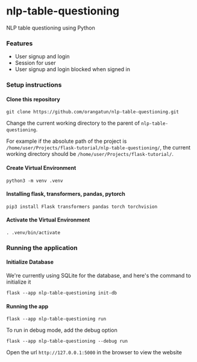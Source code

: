 # nlp-table-questioning
NLP table questioning using Python


### Features
- User signup and login
- Session for user
- User signup and login blocked when signed in


### Setup instructions

#### Clone this repository
```
git clone https://github.com/orangatun/nlp-table-questioning.git
```

Change the current working directory to the parent of `nlp-table-questioning`.

For example if the absolute path of the project is `/home/user/Projects/flask-tutorial/nlp-table-questioning/`, the current working directory should be `/home/user/Projects/flask-tutorial/`. 

#### Create Virtual Environment
```
python3 -m venv .venv
```

#### Installing flask, transformers, pandas, pytorch

```
pip3 install Flask transformers pandas torch torchvision
```

#### Activate the Virtual Environment
```
. .venv/bin/activate
```

### Running the application


#### Initialize Database 

We're currently using SQLite for the database, and here's the command to initialize it

```
flask --app nlp-table-questioning init-db
```
#### Running the app

```
flask --app nlp-table-questioning run
```

To run in debug mode, add the debug option
```
flask --app nlp-table-questioning --debug run
```

Open the url `http://127.0.0.1:5000` in the browser to view the website
